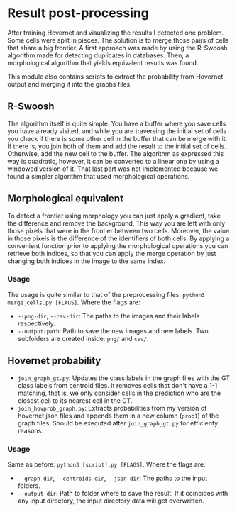 # Result post-processing

After training Hovernet and visualizing the results I detected one problem. Some cells were split in pieces. The solution is to merge those pairs of cells that share a big frontier. A first approach was made by using the R-Swoosh algorithm made for detecting duplicates in databases. Then, a morphological algorithm that yields equivalent results was found.

This module also contains scripts to extract the probability from Hovernet output and merging it into the graphs files.

## R-Swoosh

The algorithm itself is quite simple. You have a buffer where you save cells you have already visited, and while you are traversing the initial set of cells you check if there is some other cell in the buffer that can be merge with it. If there is, you join both of them and add the result to the initial set of cells. Otherwise, add the new cell to the buffer. The algorithm as expressed this way is quadratic, however, it can be converted to a linear one by using a windowed version of it. That last part was not implemented because we found a simpler algorithm that used morphological operations.

## Morphological equivalent

To detect a frontier using morphology you can just apply a gradient, take the difference and remove the background. This way you are left with only those pixels that were in the frontier between two cells. Moreover, the value in those pixels is the difference of the identifiers of both cells. By applying a convenient function prior to applying the morphological operations you can retrieve both indices, so that you can apply the merge operation by just changing both indices in the image to the same index.

### Usage

The usage is quite similar to that of the preprocessing files: `python3 merge_cells.py [FLAGS]`. Where the flags are:

* `--png-dir`, `--csv-dir`: The paths to the images and their labels respectively.
* `--output-path`: Path to save the new images and new labels. Two subfolders are created inside: `png/` and `csv/`.

## Hovernet probability

* `join_graph_gt.py`: Updates the class labels in the graph files with the GT class labels from centroid files. It removes cells that don't have a 1-1 matching, that is, we only consider cells in the prediction who are the closest cell to its nearest cell in the GT.
* `join_hovprob_graph.py`: Extracts probabilities from my version of hovernet json files and appends them in a new column (`prob1`) of the graph files. Should be executed after `join_graph_gt.py` for efficienfy reasons.

### Usage

Same as before: `python3 [script].py [FLAGS]`. Where the flags are:

* `--graph-dir`, `--centroids-dir`, `--json-dir`: The paths to the input folders.
* `--output-dir`: Path to folder where to save the result. If it coincides with any input directory, the input directory data will get overwritten.
